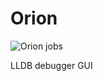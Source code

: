 # Orion

![Orion jobs](https://github.com/zhengrenzhe/Orion/workflows/Orion%20jobs/badge.svg?branch=main)

LLDB debugger GUI
